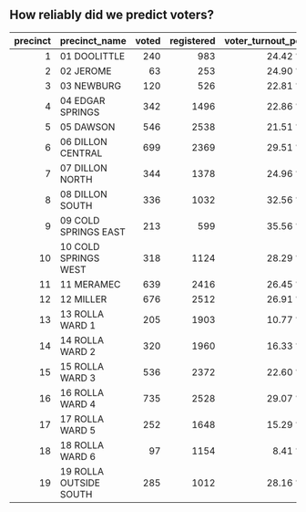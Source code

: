 ## How reliably did we predict voters?

|   precinct | precinct_name          |   voted |   registered | voter_turnout_pct   |   predicted |   unpredicted | unpredicted_pct   |   correct | correct_pct   |   incorrect | incorrect_pct   |
|-----------:|:-----------------------|--------:|-------------:|--------------------:|------------:|--------------:|------------------:|----------:|--------------:|------------:|----------------:|
|          1 | 01 DOOLITTLE           |     240 |          983 | 24.42 %             |         260 |            72 | 30.00 %           |       168 | 64.62 %       |          92 | 35.38 %         |
|          2 | 02 JEROME              |      63 |          253 | 24.90 %             |          69 |            18 | 28.57 %           |        45 | 65.22 %       |          24 | 34.78 %         |
|          3 | 03 NEWBURG             |     120 |          526 | 22.81 %             |         103 |            46 | 38.33 %           |        74 | 71.84 %       |          29 | 28.16 %         |
|          4 | 04 EDGAR SPRINGS       |     342 |         1496 | 22.86 %             |         390 |           111 | 32.46 %           |       231 | 59.23 %       |         159 | 40.77 %         |
|          5 | 05 DAWSON              |     546 |         2538 | 21.51 %             |         625 |           145 | 26.56 %           |       401 | 64.16 %       |         224 | 35.84 %         |
|          6 | 06 DILLON CENTRAL      |     699 |         2369 | 29.51 %             |         754 |           189 | 27.04 %           |       510 | 67.64 %       |         244 | 32.36 %         |
|          7 | 07 DILLON NORTH        |     344 |         1378 | 24.96 %             |         360 |            96 | 27.91 %           |       248 | 68.89 %       |         112 | 31.11 %         |
|          8 | 08 DILLON SOUTH        |     336 |         1032 | 32.56 %             |         383 |            65 | 19.35 %           |       271 | 70.76 %       |         112 | 29.24 %         |
|          9 | 09 COLD SPRINGS EAST   |     213 |          599 | 35.56 %             |         195 |            76 | 35.68 %           |       137 | 70.26 %       |          58 | 29.74 %         |
|         10 | 10 COLD SPRINGS WEST   |     318 |         1124 | 28.29 %             |         343 |            94 | 29.56 %           |       224 | 65.31 %       |         119 | 34.69 %         |
|         11 | 11 MERAMEC             |     639 |         2416 | 26.45 %             |         665 |           176 | 27.54 %           |       463 | 69.62 %       |         202 | 30.38 %         |
|         12 | 12 MILLER              |     676 |         2512 | 26.91 %             |         721 |           213 | 31.51 %           |       463 | 64.22 %       |         258 | 35.78 %         |
|         13 | 13 ROLLA WARD 1        |     205 |         1903 | 10.77 %             |         207 |            87 | 42.44 %           |       118 | 57.00 %       |          89 | 43.00 %         |
|         14 | 14 ROLLA WARD 2        |     320 |         1960 | 16.33 %             |         339 |           106 | 33.12 %           |       214 | 63.13 %       |         125 | 36.87 %         |
|         15 | 15 ROLLA WARD 3        |     536 |         2372 | 22.60 %             |         550 |           174 | 32.46 %           |       362 | 65.82 %       |         188 | 34.18 %         |
|         16 | 16 ROLLA WARD 4        |     735 |         2528 | 29.07 %             |         784 |           211 | 28.71 %           |       524 | 66.84 %       |         260 | 33.16 %         |
|         17 | 17 ROLLA WARD 5        |     252 |         1648 | 15.29 %             |         271 |            76 | 30.16 %           |       176 | 64.94 %       |          95 | 35.06 %         |
|         18 | 18 ROLLA WARD 6        |      97 |         1154 | 8.41 %              |          81 |            55 | 56.70 %           |        42 | 51.85 %       |          39 | 48.15 %         |
|         19 | 19 ROLLA OUTSIDE SOUTH |     285 |         1012 | 28.16 %             |         247 |           108 | 37.89 %           |       177 | 71.66 %       |          70 | 28.34 %         |
